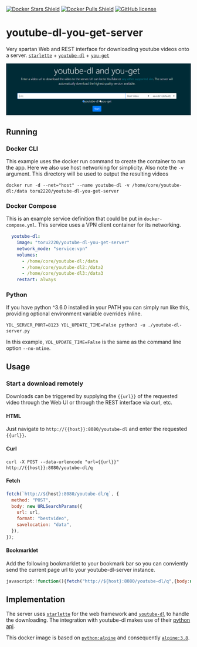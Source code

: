 [![Docker Stars Shield](https://img.shields.io/docker/stars/toru2220/youtube-dl-you-get-server.svg?style=flat-square)](https://hub.docker.com/r/toru2220/youtube-dl-you-get-server/)
[![Docker Pulls Shield](https://img.shields.io/docker/pulls/toru2220/youtube-dl-you-get-server.svg?style=flat-square)](https://hub.docker.com/r/toru2220/youtube-dl-you-get-server/)
[![GitHub license](https://img.shields.io/badge/license-MIT-blue.svg?style=flat-square)](https://raw.githubusercontent.com/manbearwiz/youtube-dl-server/master/LICENSE)

# youtube-dl-you-get-server

Very spartan Web and REST interface for downloading youtube videos onto a server. [`starlette`](https://github.com/encode/starlette) + [`youtube-dl`](https://github.com/rg3/youtube-dl) + [`you-get`](https://you-get.org/)


![screenshot](https://github.com/toru2220/youtube-dl-you-get-server/raw/main/youtube-dl-server.png)

## Running

### Docker CLI

This example uses the docker run command to create the container to run the app. Here we also use host networking for simplicity. Also note the `-v` argument. This directory will be used to output the resulting videos

```shell
docker run -d --net="host" --name youtube-dl -v /home/core/youtube-dl:/data toru2220/youtube-dl-you-get-server
```

### Docker Compose

This is an example service definition that could be put in `docker-compose.yml`. This service uses a VPN client container for its networking.

```yml
  youtube-dl:
    image: "toru2220/youtube-dl-you-get-server"
    network_mode: "service:vpn"
    volumes:
      - /home/core/youtube-dl:/data
      - /home/core/youtube-dl2:/data2
      - /home/core/youtube-dl3:/data3
    restart: always
```

### Python

If you have python ^3.6.0 installed in your PATH you can simply run like this, providing optional environment variable overrides inline.

```shell
YDL_SERVER_PORT=8123 YDL_UPDATE_TIME=False python3 -u ./youtube-dl-server.py
```

In this example, `YDL_UPDATE_TIME=False` is the same as the command line option `--no-mtime`.

## Usage

### Start a download remotely

Downloads can be triggered by supplying the `{{url}}` of the requested video through the Web UI or through the REST interface via curl, etc.

#### HTML

Just navigate to `http://{{host}}:8080/youtube-dl` and enter the requested `{{url}}`.

#### Curl

```shell
curl -X POST --data-urlencode "url={{url}}" http://{{host}}:8080/youtube-dl/q
```

#### Fetch

```javascript
fetch(`http://${host}:8080/youtube-dl/q`, {
  method: "POST",
  body: new URLSearchParams({
    url: url,
    format: "bestvideo",
    savelocation: "data",
  }),
});
```

#### Bookmarklet

Add the following bookmarklet to your bookmark bar so you can conviently send the current page url to your youtube-dl-server instance.

```javascript
javascript:!function(){fetch("http://${host}:8080/youtube-dl/q",{body:new URLSearchParams({url:window.location.href,format:"bestvideo",savelocation:"data"}),method:"POST"})}();
```

## Implementation

The server uses [`starlette`](https://github.com/encode/starlette) for the web framework and [`youtube-dl`](https://github.com/rg3/youtube-dl) to handle the downloading. The integration with youtube-dl makes use of their [python api](https://github.com/rg3/youtube-dl#embedding-youtube-dl).

This docker image is based on [`python:alpine`](https://registry.hub.docker.com/_/python/) and consequently [`alpine:3.8`](https://hub.docker.com/_/alpine/).

